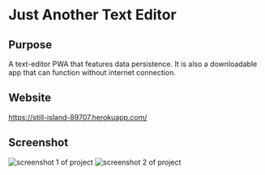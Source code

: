 # Just Another Text Editor

## Purpose
A text-editor PWA that features data persistence. It is also a downloadable app that can function without internet connection. 

## Website
https://still-island-89707.herokuapp.com/

## Screenshot
![screenshot 1 of project](assets/screenshots/ss1.png)
![screenshot 2 of project](assets/screenshots/ss1.png)
